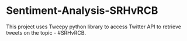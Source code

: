 # Sentiment-Analysis-SRHvRCB
This project uses Tweepy python library to access Twitter API to retrieve tweets on the topic - #SRHvRCB.
